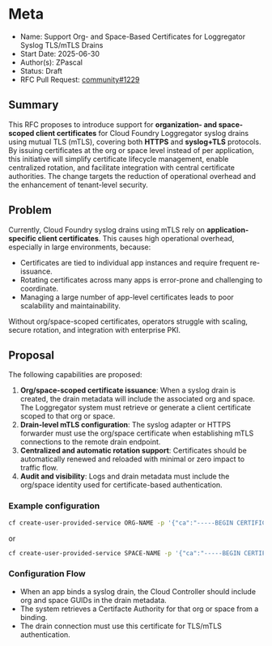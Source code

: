 # Meta
[meta]: #meta
- Name: Support Org- and Space-Based Certificates for Loggregator Syslog TLS/mTLS Drains
- Start Date: 2025-06-30
- Author(s): ZPascal
- Status: Draft
- RFC Pull Request: [community#1229](https://github.com/cloudfoundry/community/pull/1229)


## Summary

This RFC proposes to introduce support for **organization- and space-scoped client certificates** for Cloud Foundry Loggregator syslog drains using mutual TLS (mTLS), covering both **HTTPS** and **syslog+TLS** protocols. By issuing certificates at the org or space level instead of per application, this initiative will simplify certificate lifecycle management, enable centralized rotation, and facilitate integration with central certificate authorities. The change targets the reduction of operational overhead and the enhancement of tenant-level security.

## Problem

Currently, Cloud Foundry syslog drains using mTLS rely on **application-specific client certificates**. This causes high operational overhead, especially in large environments, because:

- Certificates are tied to individual app instances and require frequent re-issuance.
- Rotating certificates across many apps is error-prone and challenging to coordinate.
- Managing a large number of app-level certificates leads to poor scalability and maintainability.

Without org/space-scoped certificates, operators struggle with scaling, secure rotation, and integration with enterprise PKI.

## Proposal

The following capabilities are proposed:

1. **Org/space-scoped certificate issuance**: When a syslog drain is created, the drain metadata will include the associated org and space. The Loggregator system must retrieve or generate a client certificate scoped to that org or space.
2. **Drain-level mTLS configuration**: The syslog adapter or HTTPS forwarder must use the org/space certificate when establishing mTLS connections to the remote drain endpoint.
3. **Centralized and automatic rotation support**: Certificates should be automatically renewed and reloaded with minimal or zero impact to traffic flow.
4. **Audit and visibility**: Logs and drain metadata must include the org/space identity used for certificate-based authentication.

### Example configuration

```bash
cf create-user-provided-service ORG-NAME -p '{"ca":"-----BEGIN CERTIFICATE-----\nMIIH...-----END CERTIFICATE-----"}'
```

or

```bash
cf create-user-provided-service SPACE-NAME -p '{"ca":"-----BEGIN CERTIFICATE-----\nMIIH...-----END CERTIFICATE-----", "cert":"-----BEGIN CERTIFICATE-----\nMIIH...-----END CERTIFICATE-----","key":"-----BEGIN PRIVATE KEY-----\nMIIE...-----END PRIVATE KEY-----"}'
```

### Configuration Flow

- When an app binds a syslog drain, the Cloud Controller should include org and space GUIDs in the drain metadata.
- The system retrieves a Certifacte Authority for that org or space from a binding.
- The drain connection must use this certificate for TLS/mTLS authentication.
